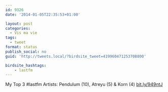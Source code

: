 ```yaml
---
id: 9326
date: '2014-01-05T22:35:53+01:00'

layout: post
categories:
  - Vis ma vie
tags:
  - tweet
format: status
publish_social: no
guid: 'http://tweets.local/?birdsite_tweet=419960471253708800'

birdsite_hashtags:
    - lastfm
---
```


My Top 3 #lastfm Artists: Pendulum (10), Atreyu (5) &amp; Korn (4) [bit.ly/949ntJ](http://bit.ly/949ntJ)